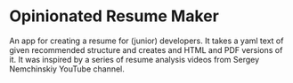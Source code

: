 # Opinionated Resume Maker
An app for creating a resume for (junior) developers. It takes a yaml text of given recommended structure and creates and HTML and PDF versions of it. 
It was inspired by a series of resume analysis videos from Sergey Nemchinskiy YouTube channel.
